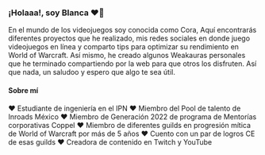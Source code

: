 ### ¡Holaaa!, soy Blanca ❤️💛

<p align="left">En el mundo de los videojuegos soy conocida como Cora,
  Aquí encontrarás diferentes proyectos que he realizado, mis redes sociales en donde juego videojuegos en línea y comparto tips para optimizar su rendimiento en World of Warcraft. Así mismo, he creado algunos Weakauras personales que he terminado compartiendo por la web para que otros los disfruten. Así que nada, un saludoo y espero que algo te sea útil.
</p>

#### Sobre mí
<p align="left">
   
❤️ <a>Estudiante de ingeniería en el IPN</a>
❤️ Miembro del Pool de talento de Inroads México
❤️ Miembro de Generación 2022 de programa de Mentorías corporativas Coppel
❤️ Miembro de diferentes guilds en progresión mítica de World of Warcraft por más de 5 años
❤️ Cuento con un par de logros CE de esas guilds
❤️ Creadora de contenido en Twitch y YouTube
</p>
